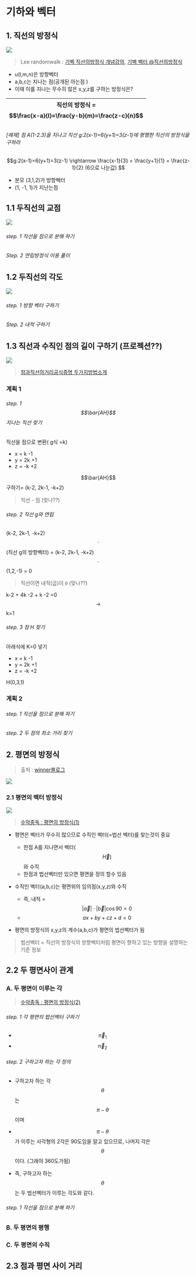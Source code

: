 # 기하와 벡터

## 1. 직선의 방정식

![](http://i.imgur.com/Bpk2Fxq.png)

> Lee randomwalk : [기벡 직선의방정식 개념강의](https://www.youtube.com/watch?v=9qOIn-_x67Q), [기벡 벡터 @직선의방정식](https://www.youtube.com/watch?v=V2Xn6McRcWQ)

* u\(l,m,n\)은 방향벡터
* a,b,c는 지나는 점\(공개된 아는점 \)
* 이때 이를 지나는 무수히 많은 x,y,z를 구하는 방정식은?

| 직선의 방정식 = $$\frac{x-a}{l}=\frac{y-b}{m}=\frac{z-c}{n}$$ |
| --- |


###### \[예제\] 점 A\(1-2.3\)을 지나고 직선 g:2\(x-1\)=6\(y+1\)=3\(z-1\)에 평행한 직선의 방정식을 구하라

$$g:2(x-1)=6(y+1)=3(z-1) \rightarrow \frac{x-1}{3} = \frac{y+1}{1} = \frac{z-1}{2}  (6으로 나눈값)  $$

* 분모 \(3,1,2\)가 방향벡터 
* \(1, -1, 1\)가 지난는점

## 1.1 두직선의 교점

![](http://i.imgur.com/uPcZ2kK.png)

###### step. 1 직선을 점으로 분해 하기

###### Step. 2 연립방정식 이용 풀이

## 1.2 두직선의 각도

![](http://i.imgur.com/A1tNVNx.png)



###### step. 1 방향 벡터 구하기

###### Step. 2 내적 구하기

## 1.3 직선과 수직인 점의 길이 구하기 \(프로젝션??\)

![](http://i.imgur.com/sUlTkhS.png)
> [점과직선의거리공식증명 두가지방법소개](https://www.youtube.com/watch?v=gT42PKTHScc)



### 계획 1

###### step. 1 $$\bar{AH}$$ 지나는 직선 찾기

직선을 점으로 변환\( g식 =k\)

* x = k -1
* y = 2k +1
* z = -k +2

$$\bar{AH}$$구하기= (k-2, 2k-1, -k+2)

> 직선 - 점 (맞나??)

###### step. 2 직선 g와 연립

(k-2, 2k-1, -k+2) $$\cdot$$ (직선 g의 방향벡터) = (k-2, 2k-1, -k+2) $$\cdot$$ (1,2,-1) = 0


> 직선이면 내적(곱)이 `0` (맞나??)

k-2 + 4k -2 + k -2 =0 $$\rightarrow$$ k=1


###### step. 3 점 H 찾기

아래식에 K=0 넣기 
* x = k -1
* y = 2k +1
* z = -k +2

H(0,3,1)


### 계획 2

###### step. 1 직선을 점으로 분해 하기

###### step. 2 두 점의 최소 거리 찾기

## 2. 평면의 방정식

> 출처 : [winner블로그](http://j1w2k3.tistory.com/629)

![](http://i.imgur.com/WDcP40x.png)

### 2.1 평면의 벡터 방정식

![](http://i.imgur.com/hlLvwE8.png)
> [수악중독 : 평면의 방정식(1)](https://youtu.be/loBqLpgK9c0?t=5m21s)

- 평면은 벡터가 무수히 많으므로 수직인 벡터(=법선 벡터)를 찾는것이 중요 
    - 한점 A를 지나면서 벡터($$\vec H)$$와 수직
    - 한점과 법선벡터만 있으면 평면을 정의 할수 있음 
    

- 수직인 벡터(a,b,c)는 평면위의 임의점(x,y,z)와 수직
    - 즉, 내적 = $$|\vec a|\cdot|\vec b|\cos90 = 0$$
    - $$ax+by+cz+d=0$$


- 평면의 방정식의 x,y,z의 계수(a,b,c)가 평면의 법선벡터가 됨 

> 법선벡터 = 직선의 방정식의 방향벡터처럼 평면이 향하고 있는 방향을 설명하는 기준 정보

## 2.2 두 평면사이 관계

### A. 두 평면이 이루는 각

> [수악중독 : 평면의 방정식(2)](https://www.youtube.com/watch?v=u2ixXut1l88)

###### step. 1 각 평면의 법선벡터 구하기 
- $$\vec n_1$$
- $$\vec n_2$$



###### step. 2 구하고자 하는 각 정의 
- 구하고자 하는 각 $$\theta$$는 $$\pi - \theta$$이며 
- $$\pi - \theta$$가 이루는 사각형의 2각은 90도임을 알고 있으므로, 나머지 각은 $$\theta$$이다. (그래야 360도가됨)

- 즉, 구하고자 하는 $$\theta$$는 두 법선벡터가 이루는 각도와 같다. 









###### step. 1 직선을 점으로 분해 하기

### B. 두 평면의 평행


### C. 두 평면의 수직

## 2.3 점과 평면 사이 거리 


